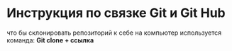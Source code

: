 # Инструкция по связке Git и Git Hub
что бы склонировать репозиторий к себе на компьютер используется команда:
 **Git clone + ссылка**